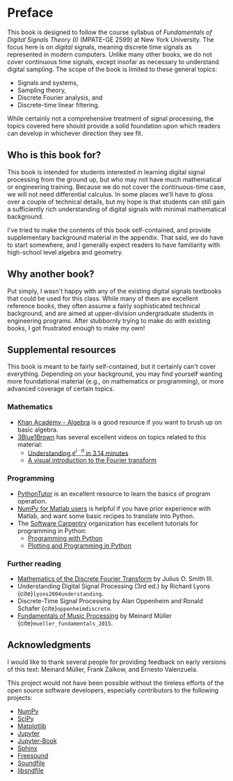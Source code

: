# Preface

This book is designed to follow the course syllabus of *Fundamentals of Digital Signals Theory (I)* (MPATE-GE 2599) at New York University.
The focus here is on *digital* signals, meaning discrete time signals as represented in modern computers.
Unlike many other books, we do not cover continuous time signals, except insofar as necessary to understand digital sampling.
The scope of the book is limited to these general topics:
* Signals and systems,
* Sampling theory,
* Discrete Fourier analysis, and
* Discrete-time linear filtering.

While certainly not a comprehensive treatment of signal processing, the topics covered here should provide a solid foundation upon which readers can develop in whichever direction they see fit.

## Who is this book for?

This book is intended for students interested in learning digital signal processing from the ground up, but who may not have much mathematical or engineering training.
Because we do not cover the continuous-time case, we will not need differential calculus.
In some places we'll have to gloss over a couple of technical details, but my hope is that students can still gain a sufficiently rich understanding of digital signals with minimal mathematical background.

I've tried to make the contents of this book self-contained, and provide supplementary background material in the appendix.
That said, we do have to start somewhere, and I generally expect readers to have familiarity with high-school level algebra and geometry.

## Why another book?

Put simply, I wasn't happy with any of the existing digital signals textbooks that could be used for this class.
While many of them are excellent reference books, they often assume a fairly sophisticated technical background, and are aimed at upper-division undergraduate students in engineering programs.
After stubbornly trying to make do with existing books, I got frustrated enough to make my own!

## Supplemental resources

This book is meant to be fairly self-contained, but it certainly can't cover everything.
Depending on your background, you may find yourself wanting more foundational material (e.g., on mathematics or programming), or more advanced coverage of certain topics.

### Mathematics

- [Khan Academy - Algebra](https://www.khanacademy.org/math/algebra-home) is a good resource if you want to brush up on basic algebra.
- [3Blue1Brown](https://www.youtube.com/c/3blue1brown/featured) has several excellent videos on topics related to this material:
    - [Understanding $e^{i \cdot \pi}$ in 3.14 minutes](https://www.youtube.com/watch?v=v0YEaeIClKY) 
    - [A visual introduction to the Fourier transform](https://www.youtube.com/watch?v=spUNpyF58BY)

### Programming

- [PythonTutor](http://www.pythontutor.com/) is an excellent resource to learn the basics of program operation.
- [NumPy for Matlab users](https://numpy.org/doc/stable/user/numpy-for-matlab-users.html) is helpful if you have prior experience with Matlab, and want some basic recipes to translate into Python.
- The [Software Carpentry](https://software-carpentry.org/) organization has excellent tutorials for programming in Python:
    - [Programming with Python](https://swcarpentry.github.io/python-novice-inflammation/)
    - [Plotting and Programming in Python](https://swcarpentry.github.io/python-novice-gapminder/)

### Further reading

- [Mathematics of the Discrete Fourier Transform](https://ccrma.stanford.edu/~jos/mdft/) by Julius O. Smith III.
- Understanding Digital Signal Processing (3rd ed.) by Richard Lyons {cite}`lyons2004understanding`.
- Discrete-Time Signal Processing by Alan Oppenheim and Ronald Schafer {cite}`oppenheimdiscrete`.
- [Fundamentals of Music Processing](https://www.audiolabs-erlangen.de/resources/MIR/FMP/C0/C0.html) by Meinard Müller {cite}`mueller_fundamentals_2015`.


## Acknowledgments

I would like to thank several people for providing feedback on early versions of this text: Meinard Müller, Frank Zalkow, and Ernesto Valenzuela.

This project would not have been possible without the tireless efforts of the open source software developers, especially contributors to the following projects:
- [NumPy](https://numpy.org/)
- [SciPy](https://scipy.org/)
- [Matplotlib](https://matplotlib.org/)
- [Jupyter](https://jupyter.org)
- [Jupyter-Book](https://jupyterbook.org)
- [Sphinx](https://www.sphinx-doc.org)
- [Freesound](https://freesound.org/)
- [Soundfile](https://pysoundfile.readthedocs.io/en/latest/)
- [libsndfile](http://www.mega-nerd.com/libsndfile/)
